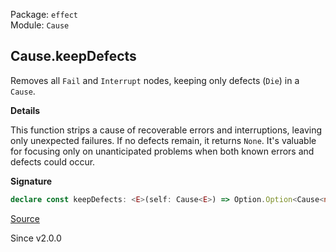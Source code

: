 Package: `effect`<br />
Module: `Cause`<br />

## Cause.keepDefects

Removes all `Fail` and `Interrupt` nodes, keeping only defects (`Die`) in a
`Cause`.

**Details**

This function strips a cause of recoverable errors and interruptions, leaving
only unexpected failures. If no defects remain, it returns `None`. It's
valuable for focusing only on unanticipated problems when both known errors
and defects could occur.

**Signature**

```ts
declare const keepDefects: <E>(self: Cause<E>) => Option.Option<Cause<never>>
```

[Source](https://github.com/Effect-TS/effect/tree/main/packages/effect/src/Cause.ts#L933)

Since v2.0.0